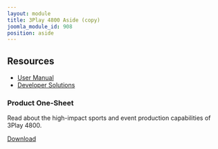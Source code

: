 ```yaml
---
layout: module
title: 3Play 4800 Aside (copy)
joomla_module_id: 908
position: aside
---
```

<!-- Module: 3Play 4800 Aside -->
<h2>Resources</h2>
<ul>
	<li>
		<a href="http://new.tk/Manual-3P-ProLine">User Manual</a>
	</li>
	<li>
		<a href="/solutions/newtek-developer-network.html">Developer Solutions</a>
	</li>
</ul>
<div class="cta-box">
	<h3>Product One-Sheet</h3>
	<p>Read about the high-impact sports and event production capabilities of 3Play 4800.</p>
	<a class="cta" href="/images/pro-line/US_one_sheets/3Play_4800_onesheet_us.pdf">Download</a>
</div>
